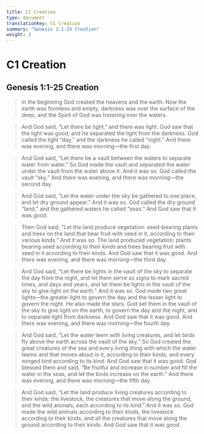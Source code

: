 ```yaml
---
title: C1 Creation
type: document
translationKey: C1 Creation
summary: "Genesis 1:1-25 Creation"
weight: 2
---
```

# C1 Creation

## Genesis 1:1-25 Creation

>   In the beginning God created the heavens and the earth. Now the earth was formless and empty, darkness was over the surface of the deep, and the Spirit of God was hovering over the waters.

>   And God said, “Let there be light,” and there was light. God saw that the light was good, and he separated the light from the darkness. God called the light “day,” and the darkness he called “night.” And there was evening, and there was morning—the first day.

>   And God said, “Let there be a vault between the waters to separate water from water.” So God made the vault and separated the water under the vault from the water above it. And it was so. God called the vault “sky.” And there was evening, and there was morning—the second day.

>   And God said, “Let the water under the sky be gathered to one place, and let dry ground appear.” And it was so. God called the dry ground “land,” and the gathered waters he called “seas.” And God saw that it was good.

>   Then God said, “Let the land produce vegetation: seed-bearing plants and trees on the land that bear fruit with seed in it, according to their various kinds.” And it was so. The land produced vegetation: plants bearing seed according to their kinds and trees bearing fruit with seed in it according to their kinds. And God saw that it was good. And there was evening, and there was morning—the third day.

>   And God said, “Let there be lights in the vault of the sky to separate the day from the night, and let them serve as signs to mark sacred times, and days and years, and let them be lights in the vault of the sky to give light on the earth.” And it was so. God made two great lights—the greater light to govern the day and the lesser light to govern the night. He also made the stars. God set them in the vault of the sky to give light on the earth, to govern the day and the night, and to separate light from darkness. And God saw that it was good. And there was evening, and there was morning—the fourth day.

>   And God said, “Let the water teem with living creatures, and let birds fly above the earth across the vault of the sky.” So God created the great creatures of the sea and every living thing with which the water teems and that moves about in it, according to their kinds, and every winged bird according to its kind. And God saw that it was good. God blessed them and said, “Be fruitful and increase in number and fill the water in the seas, and let the birds increase on the earth.” And there was evening, and there was morning—the fifth day.

>   And God said, “Let the land produce living creatures according to their kinds: the livestock, the creatures that move along the ground, and the wild animals, each according to its kind.” And it was so. God made the wild animals according to their kinds, the livestock according to their kinds, and all the creatures that move along the ground according to their kinds. And God saw that it was good.

